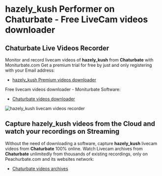 # hazely_kush Performer on Chaturbate - Free LiveCam videos downloader

## Chaturbate Live Videos Recorder

Monitor and record livecam videos of **hazely_kush** from **Chaturbate** with Moniturbate.com
Get a premium trial for free by just and only registering with your Email address:
* [hazely_kush Premium videos downloader](https://moniturbate.com/request-demo-licence-key.html)

Free livecam videos downloader - Moniturbate Software:
* [Chaturbate videos downloader](https://moniturbate.com/moniturbate-download-software.html)

![hazely_kush livecam videos recorder](https://peachurnet.com/templates/moniturbate-software.png)


## Capture hazely_kush videos from the Cloud and watch your recordings on Streaming

Without the need of downloading a software, capture **hazely_kush** livecam videos from **Chaturbate** 100% online.
Watch Livecam archives from **Chaturbate** unlimitedly from thousands of existing recordings, only on Peachurbate.com and its websites network:
* [Chaturbate videos archives](https://peachurnet.com/)